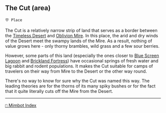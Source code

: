 ## The Cut (area)

`🪧 Place`

The Cut is a relatively narrow strip of land that serves as a border between the [Timeless Desert](<https://zeithalt.github.io/r/timeless_desert.html>) and [Oblivion Mire](<https://zeithalt.github.io/r/oblivion_mire.html>). In this place, the arid and dry winds of the Desert meet the swampy lands of the Mire. As a result, nothing of value grows here - only thorny brambles, wild grass and a few sour berries.

However, some parts of this land (especially the ones closer to [Blue Screen Lagoon](<https://zeithalt.github.io/r/blue_screen_lagoon.html>) and [Brickland Fortress](<https://zeithalt.github.io/r/brickland_fortress.html>)) have occasional springs of fresh water and big rabbit and rodent populations. It makes the Cut suitable for camps of travelers on their way from Mire to the Desert or the other way round.

There's no way to know for sure why the Cut was named this way. The leading theories are for the thorns of its many spiky bushes or for the fact that it quite literally cuts off the Mire from the Desert.

<!---
keywords: oblivion mire, timeless desert
aliases: 
-->
----------
[`📑` Mimbot Index](<https://zeithalt.github.io/r/#b4d0>)